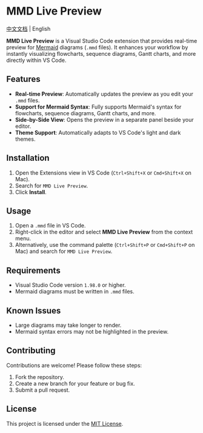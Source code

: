 # MMD Live Preview

[中文文档](README.zh.md) | English

**MMD Live Preview** is a Visual Studio Code extension that provides real-time preview for [Mermaid](https://mermaid-js.github.io/) diagrams (`.mmd` files). It enhances your workflow by instantly visualizing flowcharts, sequence diagrams, Gantt charts, and more directly within VS Code.

## Features

- **Real-time Preview**: Automatically updates the preview as you edit your `.mmd` files.
- **Support for Mermaid Syntax**: Fully supports Mermaid's syntax for flowcharts, sequence diagrams, Gantt charts, and more.
- **Side-by-Side View**: Opens the preview in a separate panel beside your editor.
- **Theme Support**: Automatically adapts to VS Code's light and dark themes.

## Installation

1. Open the Extensions view in VS Code (`Ctrl+Shift+X` or `Cmd+Shift+X` on Mac).
2. Search for `MMD Live Preview`.
3. Click **Install**.

## Usage

1. Open a `.mmd` file in VS Code.
2. Right-click in the editor and select **MMD Live Preview** from the context menu.
3. Alternatively, use the command palette (`Ctrl+Shift+P` or `Cmd+Shift+P` on Mac) and search for `MMD Live Preview`.

## Requirements

- Visual Studio Code version `1.98.0` or higher.
- Mermaid diagrams must be written in `.mmd` files.

## Known Issues

- Large diagrams may take longer to render.
- Mermaid syntax errors may not be highlighted in the preview.

## Contributing

Contributions are welcome! Please follow these steps:

1. Fork the repository.
2. Create a new branch for your feature or bug fix.
3. Submit a pull request.

## License

This project is licensed under the [MIT License](LICENSE).